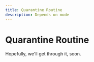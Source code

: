 ```yaml
---
title: Quarantine Routine
description: Depends on mode
---
```


# Quarantine Routine

Hopefully, we'll get through it, soon.
